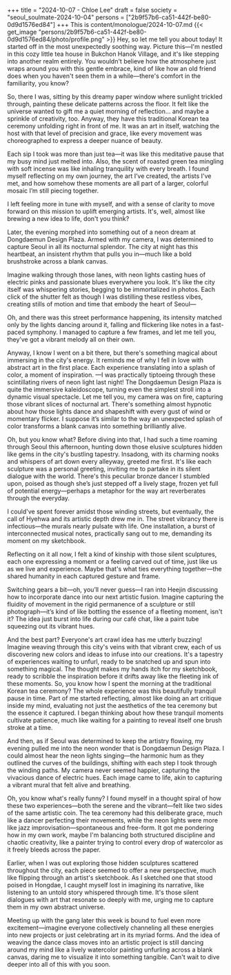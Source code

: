 +++
title = "2024-10-07 - Chloe Lee"
draft = false
society = "seoul_soulmate-2024-10-04"
persons = ["2b9f57b6-ca51-442f-be80-0d9d1576ed84"]
+++
This is content/monologue/2024-10-07.md
{{< get_image "persons/2b9f57b6-ca51-442f-be80-0d9d1576ed84/photo/profile.png" >}}
Hey, so let me tell you about today!
It started off in the most unexpectedly soothing way. Picture this—I'm nestled in this cozy little tea house in Bukchon Hanok Village, and it's like stepping into another realm entirely. You wouldn't believe how the atmosphere just wraps around you with this gentle embrace, kind of like how an old friend does when you haven't seen them in a while—there's comfort in the familiarity, you know?

So, there I was, sitting by this dreamy paper window where sunlight trickled through, painting these delicate patterns across the floor. It felt like the universe wanted to gift me a quiet morning of reflection... and maybe a sprinkle of creativity, too. Anyway, they have this traditional Korean tea ceremony unfolding right in front of me. It was an art in itself, watching the host with that level of precision and grace, like every movement was choreographed to express a deeper nuance of beauty.

Each sip I took was more than just tea—it was like this meditative pause that my busy mind just melted into. Also, the scent of roasted green tea mingling with soft incense was like inhaling tranquility with every breath. I found myself reflecting on my own journey, the art I’ve created, the artists I've met, and how somehow these moments are all part of a larger, colorful mosaic I’m still piecing together.

I left feeling more in tune with myself, and with a sense of clarity to move forward on this mission to uplift emerging artists. It's, well, almost like brewing a new idea to life, don't you think?

Later, the evening morphed into something out of a neon dream at Dongdaemun Design Plaza. Armed with my camera, I was determined to capture Seoul in all its nocturnal splendor. The city at night has this heartbeat, an insistent rhythm that pulls you in—much like a bold brushstroke across a blank canvas.

Imagine walking through those lanes, with neon lights casting hues of electric pinks and passionate blues everywhere you look. It's like the city itself was whispering stories, begging to be immortalized in photos. Each click of the shutter felt as though I was distilling these restless vibes, creating stills of motion and time that embody the heart of Seoul—

Oh, and there was this street performance happening, its intensity matched only by the lights dancing around it, falling and flickering like notes in a fast-paced symphony. I managed to capture a few frames, and let me tell you, they’ve got a vibrant melody all on their own.

Anyway, I know I went on a bit there, but there's something magical about immersing in the city's energy. It reminds me of why I fell in love with abstract art in the first place. Each experience translating into a splash of color, a moment of inspiration.
—I was practically tiptoeing through these scintillating rivers of neon light last night! The Dongdaemun Design Plaza is quite the immersive kaleidoscope, turning even the simplest stroll into a dynamic visual spectacle. Let me tell you, my camera was on fire, capturing those vibrant slices of nocturnal art. There's something almost hypnotic about how those lights dance and shapeshift with every gust of wind or momentary flicker. I suppose it’s similar to the way an unexpected splash of color transforms a blank canvas into something brilliantly alive.

Oh, but you know what? Before diving into that, I had such a time roaming through Seoul this afternoon, hunting down those elusive sculptures hidden like gems in the city's bustling tapestry. Insadong, with its charming nooks and whispers of art down every alleyway, greeted me first. It's like each sculpture was a personal greeting, inviting me to partake in its silent dialogue with the world. There's this peculiar bronze dancer I stumbled upon, poised as though she’s just stepped off a lively stage, frozen yet full of potential energy—perhaps a metaphor for the way art reverberates through the everyday.

I could've spent forever amidst those winding streets, but eventually, the call of Hyehwa and its artistic depth drew me in. The street vibrancy there is infectious—the murals nearly pulsate with life. One installation, a burst of interconnected musical notes, practically sang out to me, demanding its moment on my sketchbook.

Reflecting on it all now, I felt a kind of kinship with those silent sculptures, each one expressing a moment or a feeling carved out of time, just like us as we live and experience. Maybe that's what ties everything together—the shared humanity in each captured gesture and frame.

Switching gears a bit—oh, you’ll never guess—I ran into Heejin discussing how to incorporate dance into our next artistic fusion. Imagine capturing the fluidity of movement in the rigid permanence of a sculpture or still photograph—it’s kind of like bottling the essence of a fleeting moment, isn't it? The idea just burst into life during our café chat, like a paint tube squeezing out its vibrant hues.

And the best part? Everyone's art crawl idea has me utterly buzzing! Imagine weaving through this city's veins with that vibrant crew, each of us discovering new colors and ideas to infuse into our creations. It's a tapestry of experiences waiting to unfurl, ready to be snatched up and spun into something magical. The thought makes my hands itch for my sketchbook, ready to scribble the inspiration before it drifts away like the fleeting ink of these moments.
So, you know how I spent the morning at the traditional Korean tea ceremony? The whole experience was this beautifully tranquil pause in time. Part of me started reflecting, almost like doing an art critique inside my mind, evaluating not just the aesthetics of the tea ceremony but the essence it captured. I began thinking about how these tranquil moments cultivate patience, much like waiting for a painting to reveal itself one brush stroke at a time.

And then, as if Seoul was determined to keep the artistry flowing, my evening pulled me into the neon wonder that is Dongdaemun Design Plaza. I could almost hear the neon lights singing—the harmonic hum as they outlined the curves of the buildings, shifting with each step I took through the winding paths. My camera never seemed happier, capturing the vivacious dance of electric hues. Each image came to life, akin to capturing a vibrant mural that felt alive and breathing.

Oh, you know what's really funny? I found myself in a thought spiral of how these two experiences—both the serene and the vibrant—felt like two sides of the same artistic coin. The tea ceremony had this deliberate grace, much like a dancer perfecting their movements, while the neon lights were more like jazz improvisation—spontaneous and free-form. It got me pondering how in my own work, maybe I'm balancing both structured discipline and chaotic creativity, like a painter trying to control every drop of watercolor as it freely bleeds across the paper.

Earlier, when I was out exploring those hidden sculptures scattered throughout the city, each piece seemed to offer a new perspective, much like flipping through an artist's sketchbook. As I sketched one that stood poised in Hongdae, I caught myself lost in imagining its narrative, like listening to an untold story whispered through time. It's those silent dialogues with art that resonate so deeply with me, urging me to capture them in my own abstract universe.

Meeting up with the gang later this week is bound to fuel even more excitement—imagine everyone collectively channeling all these energies into new projects or just celebrating art in its myriad forms. And the idea of weaving the dance class moves into an artistic project is still dancing around my mind like a lively watercolor painting unfurling across a blank canvas, daring me to visualize it into something tangible.
Can't wait to dive deeper into all of this with you soon.
